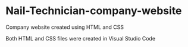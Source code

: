 # Nail-Technician-company-website
Company website created using HTML and CSS

Both HTML and CSS files were created in Visual Studio Code
